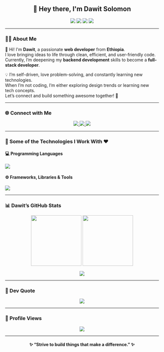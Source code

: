 <h2 align="center">👋 Hey there, I'm Dawit Solomon</h2>

<p align="center">
  <img src="https://img.shields.io/badge/Followers-256-blue?style=flat-square&logo=github" />
  <img src="https://img.shields.io/badge/Repositories-78-pink?style=flat-square&logo=github" />
  <img src="https://img.shields.io/badge/Stars-225-yellow?style=flat-square&logo=github" />
  <img src="https://img.shields.io/badge/Commits-2600+-green?style=flat-square&logo=github" />
</p>

---

### 🧑‍💻 About Me  

👋 Hi! I'm **Dawit**, a passionate **web developer** from **Ethiopia**.  
I love bringing ideas to life through clean, efficient, and user-friendly code.  
Currently, I’m deepening my **backend development** skills to become a **full-stack developer**.  

💡 I’m self-driven, love problem-solving, and constantly learning new technologies.  
When I’m not coding, I’m either exploring design trends or learning new tech concepts.  
Let’s connect and build something awesome together! 🚀  

---

### 🌐 Connect with Me  

<p align="center">
  <a href="https://linkedin.com/in/dawit-solomon-0450602a0" target="_blank">
    <img src="https://img.shields.io/badge/LinkedIn-0077B5?style=for-the-badge&logo=linkedin&logoColor=white" />
  </a>
  <a href="mailto:dawit8908@gmail.com">
    <img src="https://img.shields.io/badge/Email-D14836?style=for-the-badge&logo=gmail&logoColor=white" />
  </a>
  <a href="https://instagram.com/dawit_s001" target="_blank">
    <img src="https://img.shields.io/badge/Instagram-E4405F?style=for-the-badge&logo=instagram&logoColor=white" />
  </a>
</p>

---

### 🧠 Some of the Technologies I Work With ❤️  

#### 💻 Programming Languages  
<p>
  <img src="https://skillicons.dev/icons?i=js,cpp,java,php" />
</p>

#### ⚙️ Frameworks, Libraries & Tools  
<p>
  <img src="https://skillicons.dev/icons?i=react,redux,tailwind,vite,express,nodejs,mysql,mongodb,postman,git,linux" />
</p>

---

### 📊 Dawit’s GitHub Stats  

<div align="center">
  
  <img src="https://github-readme-stats.vercel.app/api?username=devasol&show_icons=true&theme=tokyonight&hide_border=false&count_private=true" height="165px"/>
  <img src="https://github-readme-streak-stats.herokuapp.com/?user=devasol&theme=tokyonight&hide_border=false" height="165px"/>
  
</div>

<p align="center">
  <img src="https://github-readme-stats.vercel.app/api/top-langs/?username=devasol&layout=compact&theme=tokyonight&hide_border=false" />
</p>

---

### 💬 Dev Quote  
<p align="center">
  <img src="https://quotes-github-readme.vercel.app/api?type=horizontal&theme=tokyonight" />
</p>

---

### 🚀 Profile Views  
<p align="center">
  <img src="https://visitcount.itsvg.in/api?id=devasol&label=Profile%20Views&color=6&icon=5&pretty=false" />
</p>

---

<h4 align="center">✨ “Strive to build things that make a difference.” ✨</h4>
